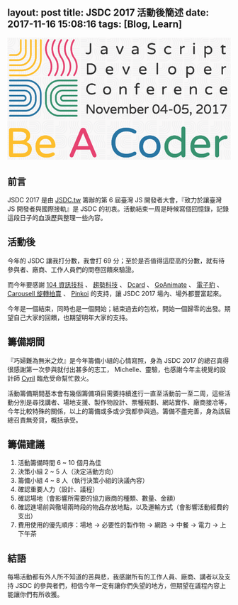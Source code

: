 layout: post
title: JSDC 2017 活動後簡述
date: 2017-11-16 15:08:16
tags: [Blog, Learn]
---

![JSDC 2017](/images/2017/11/16/JSDC-2017.png)

## 前言

JSDC 2017 是由 [JSDC.tw](http://jsdc.tw) 籌辦的第 6 屆臺灣 JS 開發者大會，『致力於讓臺灣 JS 開發者與國際接軌』是 JSDC 的初衷。活動結束一周是時候寫個回憶錄，記錄這段日子的血淚歷與整理一些內容。

<!--more-->

## 活動後

今年的 JSDC 讓我打分數，我會打 69 分；至於是否值得這麼高的分數，就有待參與者、廠商、工作人員們的問卷回饋來驗證。

而今年要感謝 [104 資訊技科](https://corp.104.com.tw) 、 [趨勢科技](http://www.trendmicro.tw/) 、 [Dcard](https://www.dcard.tw) 、 [GoAnimate](https://goanimate.com) 、 [電子豹](http://www.newsleopard.com/) 、 [Carousell 旋轉拍賣](https://tw.carousell.com) 、 [Pinkoi](https://www.pinkoi.com) 的支持，讓 JSDC 2017 場內、場外都豐富起來。

今年是一個結束，同時也是一個開始；結束過去的包袱，開始一個歸零的出發。期望自己大家的回饋，也期望明年大家的支持。

## 籌備期間

『巧婦難為無米之炊』是今年籌備小組的心情寫照，身為 JSDC 2017 的總召真得很感謝第一次參與就付出甚多的志工， Michelle、靈驗，也感謝今年主視覺的設計師 [Cyril](https://www.facebook.com/cyril.hong) 臨危受命幫忙救火。

活動籌備期間基本會有幾個籌備項目需要持續進行一直至活動前一至二周，這些活動分別是尋找講者、場地支援、製作物設計、票種規劃、網站實作、廠商接冾等，今年比較特殊的關係，以上的籌備或多或少我都參與過。籌備不盡完善，身為該屆總召責無旁貸，概括承受。

## 籌備建議

1. 活動籌備時間 6 ~ 10 個月為佳
2. 決策小組 2 ~ 5 人（決定活動方向）
3. 籌備小組 4 ~ 8 人（執行決策小組的決議內容）
4. 確認重要人力（設計、議程）
5. 確認場地（會影響所需要的協力廠商的種類、數量、金額）
6. 確認進場前與徹場兩時段的物品存放地點，以及運輸方式（會影響活動經費的支出）
7. 費用使用的優先順序：場地 → 必要性的製作物 → 網路 → 中餐 → 電力 → 上下午茶

## 結語

每場活動都有外人所不知道的苦與悲，我感謝所有的工作人員、廠商、講者以及支持 JSDC 的參與者們，相信今年一定有讓你們失望的地方，但期望在議程內容上能讓你們有所收獲。
